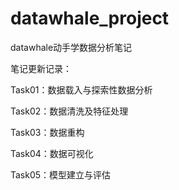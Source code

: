 # datawhale_project
datawhale动手学数据分析笔记


笔记更新记录：

Task01：数据载入与探索性数据分析

Task02：数据清洗及特征处理

Task03：数据重构

Task04：数据可视化

Task05：模型建立与评估

